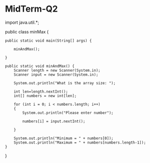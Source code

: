 # MidTerm-Q2
import java.util.*;


public class minMax {

	public static void main(String[] args) {

		minAndMax();

	}

	public static void minAndMax() {
		Scanner length = new Scanner(System.in);
		Scanner input = new Scanner(System.in);

		System.out.println("What is the array size: ");

		int len=length.nextInt();
		int[] numbers = new int[len];

		for (int i = 0; i < numbers.length; i++)
		{
			System.out.println("Please enter number");

			numbers[i] = input.nextInt();

		}

		System.out.println("Minimum = " + numbers[0]);
		System.out.println("Maximum = " + numbers[numbers.length-1]);
	}

}
